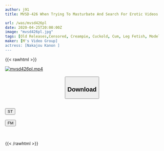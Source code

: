 ```yaml
---
author: j91
title: MVSD-426 When Trying To Masturbate And Search For Erotic Videos With "legs" And "tall Heights", I Accidentally Found A Video That She Was Aspiring To Be A Model And Was Swallowed Or Cum Shot By The President Of Vicious Productions. Despite Utterance, The Depression Erection Of Tears. Nakajo Canon

url: /was/mvsd426pl
date: 2020-04-25T20:00:00Z
image: "mvsd426pl.jpg"
tags: [Old Releases,Censored, Creampie, Cuckold, Cum, Leg Fetish, Model, Solowork]
maker: [M's Video Group]
actress: [Nakajou Kanon ]
---
```



{{< rawhtml >}}

<div class="video" data-videoid="BL4lqld8D7FyDm6">
    <a href="javascript:;">
        <img src="/was/mvsd426pl/mvsd426pl.jpg" width="WIDTH" height="HEIGHT" alt="mvsd426pl.mp4" loading="lazy">
    </a>
</div>

<script type="text/javascript" src="https://j91.asia/asset/on-demand-st.js"></script>

<br>
  <link rel="stylesheet" href="https://j91.asia/asset/bs5.css">
  
  <center>
  <button class="btn btn-primary" type="button" data-bs-toggle="collapse" data-bs-target=".multi-collapse" aria-expanded="false" aria-controls="multiCollapseExample1 multiCollapseExample2"><h2>Download</h2></button></center>
</p>
<div class="row">
  <div class="col">
    <div class="collapse multi-collapse" id="multiCollapseExample1">
      <div class="card card-body">
	      	      <br>
<div class="buttons">  
<a href="https://streamtape.to/v/BL4lqld8D7FyDm6" target="_blank"><button class="btn-hover color-3"><i class="fa fa-download"></i> ST</button></a></div>
    </div>
  </div>
</div>
  <div class="col">
    <div class="collapse multi-collapse" id="multiCollapseExample2">
      <div class="card card-body">
	      <br>
<div class="buttons">
    <a href="https://filemoon.sx/d/jn414n0k0120" target="_blank"><button class="btn-hover color-8"><i class="fa fa-download"></i> FM</button></a></div>
<br><br>
      </div>
    </div>
  </div>
</div>

{{< /rawhtml >}}